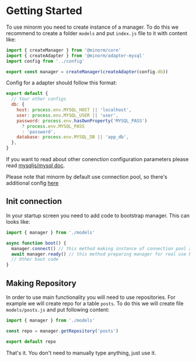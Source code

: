 # Getting Started

To use minorm you need to create instance of a manager. To do this we recommend to create a folder `models` and put `index.js` file to it with content like:

```js
import { createManager } from '@minorm/core'
import { createAdapter } from '@minorm/adapter-mysql'
import config from '../config'

export const manager = createManager(createAdapter(config.db))
```

Config for a adapter should follow this format:

```js
export default {
  // Your other configs
  db: {
    host: process.env.MYSQL_HOST || 'localhost',
    user: process.env.MYSQL_USER || 'user',
    password: process.env.hasOwnProperty('MYSQL_PASS')
      ? process.env.MYSQL_PASS
      : 'password',
    database: process.env.MYSQL_DB || 'app_db',
  },
}
```

If you want to read about other conenction configuration parameters please read [mysqljs/mysql doc](https://github.com/mysqljs/mysql#connection-options).

Please note that minorm by default use connection pool, so there's additional config [here](https://github.com/mysqljs/mysql#pool-options)

## Init connection

In your startup screen you need to add code to bootstrap manager. This can looks like:

```js
import { manager } from './models'

async function boot() {
  manager.connect() // this method making instance of connection pool and put configuration to it
  await manager.ready() // this method preparing manager for real use by loading metadata
  // Other boot code
}
```

## Making Repository

In order to use main functionality you will need to use repositories. For example we will create repo for a table `posts`. To do this we will create file `models/posts.js` and put following content:

```js
import { manager } from './models'

const repo = manager.getRepository('posts')

export default repo
```

That's it. You don't need to manually type anything, just use it.

